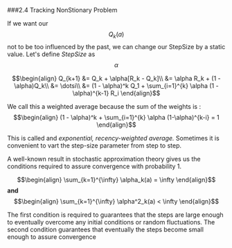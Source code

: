 ###2.4 Tracking NonStionary Problem

If we want our $$Q_k(a)$$ not to be too influenced by the past, we can change our StepSize by a static value.
Let's define *StepSize* as $$\alpha$$

$$\begin{align}
Q_{k+1} &= Q_k + \alpha[R_k - Q_k]\\
        &= \alpha R_k + (1 - \alpha)Q_k\\
        &= \dotsi\\
        &= (1 - \alpha)^k Q_1 + \sum_{i=1}^{k} \alpha (1 - \alpha)^{k-1} R_i
\end{align}$$

We call this a weighted average because the sum of the weights is :
$$\begin{align}
(1 - \alpha)^k + \sum_{i=1}^{k} \alpha (1-\alpha)^{k-i} = 1
\end{align}$$

This is called and *exponential, recency-weighted average.*
Sometimes it is convenient to vart the step-size parameter from step to step.

A well-known result in stochastic approximation theory gives us the conditions required to assure convergence with probability 1.

$$\begin{align}
\sum_{k=1}^{\infty} \alpha_k(a) = \infty
\end{align}$$
**and**
$$\begin{align}
\sum_{k=1}^{\infty} \alpha^2_k(a) < \infty
\end{align}$$

The first condition is required to guarantees that the steps are large enough to eventually overcome any initial conditions or random fluctuations.
The second condition guarantees that eventually the steps become small enough to assure convergence
